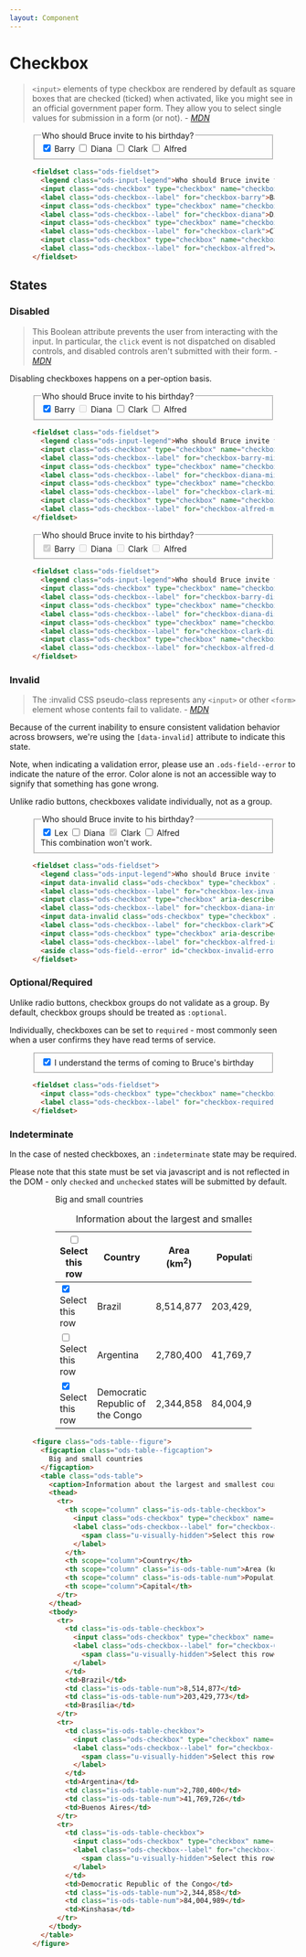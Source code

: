 ```yaml
---
layout: Component
---
```


# Checkbox

> `<input>` elements of type checkbox are rendered by default as square boxes that are checked (ticked) when activated, like you might see in an official government paper form. They allow you to select single values for submission in a form (or not). - <cite><a href='https://developer.mozilla.org/en-US/docs/Web/HTML/Element/input/checkbox'>MDN</a></cite>

<figure class="nimatron--example">
  <div class="nimatron--rendered">
    <fieldset class="ods-fieldset">
      <legend class="ods-input-legend">Who should Bruce invite to his birthday?</legend>
      <input class="ods-checkbox" type="checkbox" name="checkbox" id="checkbox-barry" value="barry" checked>
      <label class="ods-checkbox--label" for="checkbox-barry">Barry</label>
      <input class="ods-checkbox" type="checkbox" name="checkbox" id="checkbox-diana" value="diana">
      <label class="ods-checkbox--label" for="checkbox-diana">Diana</label>
      <input class="ods-checkbox" type="checkbox" name="checkbox" id="checkbox-clark" value="clark">
      <label class="ods-checkbox--label" for="checkbox-clark">Clark</label>
      <input class="ods-checkbox" type="checkbox" name="checkbox" id="checkbox-alfred" value="alfred">
      <label class="ods-checkbox--label" for="checkbox-alfred">Alfred</label>
    </fieldset>
  </div>

  ```html
  <fieldset class="ods-fieldset">
    <legend class="ods-input-legend">Who should Bruce invite to his birthday?</legend>
    <input class="ods-checkbox" type="checkbox" name="checkbox" id="checkbox-barry" value="barry" checked>
    <label class="ods-checkbox--label" for="checkbox-barry">Barry</label>
    <input class="ods-checkbox" type="checkbox" name="checkbox" id="checkbox-diana" value="diana">
    <label class="ods-checkbox--label" for="checkbox-diana">Diana</label>
    <input class="ods-checkbox" type="checkbox" name="checkbox" id="checkbox-clark" value="clark">
    <label class="ods-checkbox--label" for="checkbox-clark">Clark</label>
    <input class="ods-checkbox" type="checkbox" name="checkbox" id="checkbox-alfred" value="alfred">
    <label class="ods-checkbox--label" for="checkbox-alfred">Alfred</label>
  </fieldset>
  ```
</figure>

## States

### Disabled

> This Boolean attribute prevents the user from interacting with the input. In particular, the `click` event is not dispatched on disabled controls, and disabled controls aren't submitted with their form. - <cite><a href='https://developer.mozilla.org/en-US/docs/Web/HTML/Element/input#attr-disabled'>MDN</a></cite>

Disabling checkboxes happens on a per-option basis.

<figure class="nimatron--example">
  <div class="nimatron--rendered">
    <fieldset class="ods-fieldset">
      <legend class="ods-input-legend">Who should Bruce invite to his birthday?</legend>
      <input class="ods-checkbox" type="checkbox" name="checkbox-mix" id="checkbox-barry-mix" value="barry" checked>
      <label class="ods-checkbox--label" for="checkbox-barry-mix">Barry</label>
      <input class="ods-checkbox" type="checkbox" name="checkbox-mix" id="checkbox-diana-mix" value="diana" disabled>
      <label class="ods-checkbox--label" for="checkbox-diana-mix">Diana</label>
      <input class="ods-checkbox" type="checkbox" name="checkbox-mix" id="checkbox-clark-mix" value="clark">
      <label class="ods-checkbox--label" for="checkbox-clark-mix">Clark</label>
      <input class="ods-checkbox" type="checkbox" name="checkbox-mix" id="checkbox-alfred-mix" value="alfred">
      <label class="ods-checkbox--label" for="checkbox-alfred-mix">Alfred</label>
    </fieldset>
  </div>

  ```html
  <fieldset class="ods-fieldset">
    <legend class="ods-input-legend">Who should Bruce invite to his birthday?</legend>
    <input class="ods-checkbox" type="checkbox" name="checkbox-mix" id="checkbox-barry-mix" value="barry" checked>
    <label class="ods-checkbox--label" for="checkbox-barry-mix">Barry</label>
    <input class="ods-checkbox" type="checkbox" name="checkbox-mix" id="checkbox-diana-mix" value="diana" disabled>
    <label class="ods-checkbox--label" for="checkbox-diana-mix">Diana</label>
    <input class="ods-checkbox" type="checkbox" name="checkbox-mix" id="checkbox-clark-mix" value="clark">
    <label class="ods-checkbox--label" for="checkbox-clark-mix">Clark</label>
    <input class="ods-checkbox" type="checkbox" name="checkbox-mix" id="checkbox-alfred-mix" value="alfred">
    <label class="ods-checkbox--label" for="checkbox-alfred-mix">Alfred</label>
  </fieldset>
  ```
</figure>

<figure class="nimatron--example">
  <div class="nimatron--rendered">
    <fieldset class="ods-fieldset">
      <legend class="ods-input-legend">Who should Bruce invite to his birthday?</legend>
      <input class="ods-checkbox" type="checkbox" name="checkbox-disabled" id="checkbox-barry-disabled" value="barry" disabled checked>
      <label class="ods-checkbox--label" for="checkbox-barry-disabled">Barry</label>
      <input class="ods-checkbox" type="checkbox" name="checkbox-disabled" id="checkbox-diana-disabled" value="diana" disabled>
      <label class="ods-checkbox--label" for="checkbox-diana-disabled">Diana</label>
      <input class="ods-checkbox" type="checkbox" name="checkbox-disabled" id="checkbox-clark-disabled" value="clark" disabled>
      <label class="ods-checkbox--label" for="checkbox-clark-disabled">Clark</label>
      <input class="ods-checkbox" type="checkbox" name="checkbox-disabled" id="checkbox-alfred-disabled" value="alfred" disabled>
      <label class="ods-checkbox--label" for="checkbox-alfred-disabled">Alfred</label>
    </fieldset>
  </div>

  ```html
  <fieldset class="ods-fieldset">
    <legend class="ods-input-legend">Who should Bruce invite to his birthday?</legend>
    <input class="ods-checkbox" type="checkbox" name="checkbox-disabled" id="checkbox-barry-disabled" value="barry" disabled checked>
    <label class="ods-checkbox--label" for="checkbox-barry-disabled">Barry</label>
    <input class="ods-checkbox" type="checkbox" name="checkbox-disabled" id="checkbox-diana-disabled" value="diana" disabled>
    <label class="ods-checkbox--label" for="checkbox-diana-disabled">Diana</label>
    <input class="ods-checkbox" type="checkbox" name="checkbox-disabled" id="checkbox-clark-disabled" value="clark" disabled>
    <label class="ods-checkbox--label" for="checkbox-clark-disabled">Clark</label>
    <input class="ods-checkbox" type="checkbox" name="checkbox-disabled" id="checkbox-alfred-disabled" value="alfred" disabled>
    <label class="ods-checkbox--label" for="checkbox-alfred-disabled">Alfred</label>
  </fieldset>
  ```
</figure>

### Invalid

>The :invalid CSS pseudo-class represents any `<input>` or other `<form>` element whose contents fail to validate. - <cite><a href='https://developer.mozilla.org/en-US/docs/Web/CSS/:invalid'>MDN</a></cite>

Because of the current inability to ensure consistent validation behavior across browsers, we're using the `[data-invalid]` attribute to indicate this state.

Note, when indicating a validation error, please use an `.ods-field--error` to indicate the nature of the error. Color alone is not an accessible way to signify that something has gone wrong.

Unlike radio buttons, checkboxes validate individually, not as a group.

<figure class="nimatron--example">
  <div class="nimatron--rendered">
    <fieldset class="ods-fieldset">
      <legend class="ods-input-legend">Who should Bruce invite to his birthday?</legend>
      <input data-invalid class="ods-checkbox" type="checkbox" aria-describedby="checkbox-invalid-error" name="checkbox-invalid" id="checkbox-lex-invalid" value="lex" checked>
      <label class="ods-checkbox--label" for="checkbox-lex-invalid">Lex</label>
      <input class="ods-checkbox" type="checkbox" aria-describedby="checkbox-invalid-error" name="checkbox-invalid" id="checkbox-diana-invalid" value="diana">
      <label class="ods-checkbox--label" for="checkbox-diana-invalid">Diana</label>
      <input data-invalid class="ods-checkbox" type="checkbox" aria-describedby="checkbox-invalid-error" name="checkbox-invalid" id="checkbox-clark-invalid" value="clark" checked disabled>
      <label class="ods-checkbox--label" for="checkbox-clark">Clark</label>
      <input class="ods-checkbox" type="checkbox" aria-describedby="checkbox-invalid-error" name="checkbox-invalid" id="checkbox-alfred-invalid" value="alfred">
      <label class="ods-checkbox--label" for="checkbox-alfred-invalid">Alfred</label>
      <aside class="ods-field--error" id="checkbox-invalid-error">This combination won't work.</aside>
    </fieldset>
  </div>

  ```html
  <fieldset class="ods-fieldset">
    <legend class="ods-input-legend">Who should Bruce invite to his birthday?</legend>
    <input data-invalid class="ods-checkbox" type="checkbox" aria-describedby="checkbox-invalid-error" name="checkbox-invalid" id="checkbox-lex-invalid" value="lex" checked>
    <label class="ods-checkbox--label" for="checkbox-lex-invalid">Lex</label>
    <input class="ods-checkbox" type="checkbox" aria-describedby="checkbox-invalid-error" name="checkbox-invalid" id="checkbox-diana-invalid" value="diana">
    <label class="ods-checkbox--label" for="checkbox-diana-invalid">Diana</label>
    <input data-invalid class="ods-checkbox" type="checkbox" aria-describedby="checkbox-invalid-error" name="checkbox-invalid" id="checkbox-clark-invalid" value="clark" checked disabled>
    <label class="ods-checkbox--label" for="checkbox-clark">Clark</label>
    <input class="ods-checkbox" type="checkbox" aria-describedby="checkbox-invalid-error" name="checkbox-invalid" id="checkbox-alfred-invalid" value="alfred">
    <label class="ods-checkbox--label" for="checkbox-alfred-invalid">Alfred</label>
    <aside class="ods-field--error" id="checkbox-invalid-error">This combination won't work.</aside>
  </fieldset>
  ```
</figure>

### Optional/Required

Unlike radio buttons, checkbox groups do not validate as a group. By default, checkbox groups should be treated as `:optional`.

Individually, checkboxes can be set to `required` - most commonly seen when a user confirms they have read terms of service.

<figure class="nimatron--example">
  <div class="nimatron--rendered">
    <fieldset class="ods-fieldset">
      <input class="ods-checkbox" type="checkbox" name="checkbox-required" id="checkbox-required" value="terms-accepted" checked required>
      <label class="ods-checkbox--label" for="checkbox-required">I understand the terms of coming to Bruce's birthday</label>
    </fieldset>
  </div>

  ```html
  <fieldset class="ods-fieldset">
    <input class="ods-checkbox" type="checkbox" name="checkbox-required" id="checkbox-required" value="terms-accepted" checked required>
    <label class="ods-checkbox--label" for="checkbox-required">I understand the terms of coming to Bruce's birthday</label>
  </fieldset>
  ```
</figure>

### Indeterminate

In the case of nested checkboxes, an `:indeterminate` state may be required.

Please note that this state must be set via javascript and is not reflected in the DOM - only `checked` and `unchecked` states will be submitted by default.

<figure class="nimatron--example">
  <div class="nimatron--rendered">
    <figure class="ods-table--figure">
      <figcaption class="ods-table--figcaption">
        Big and small countries
      </figcaption>
      <table class="ods-table">
        <caption>Information about the largest and smallest countries.</caption>
        <thead>
          <tr>
            <th scope="column" class="is-ods-table-checkbox">
              <input class="ods-checkbox" type="checkbox" name="row[all]" id="checkbox-all" value="check-all">
              <label class="ods-checkbox--label" for="checkbox-all">
                <span class="u-visually-hidden">Select this row</span>
              </label>
            </th>
            <th scope="column">Country</th>
            <th scope="column" class="is-ods-table-num">Area (km<sup>2</sup>)</th>
            <th scope="column" class="is-ods-table-num">Population</th>
            <th scope="column">Capital</th>
          </tr>
        </thead>
        <tbody>
          <tr>
            <td class="is-ods-table-checkbox">
              <input class="ods-checkbox" type="checkbox" name="row[0]" id="checkbox-0" value="check-0" checked>
              <label class="ods-checkbox--label" for="checkbox-0">
                <span class="u-visually-hidden">Select this row</span>
              </label>
            </td>
            <td>Brazil</td>
            <td class="is-ods-table-num">8,514,877</td>
            <td class="is-ods-table-num">203,429,773</td>
            <td>Brasília</td>
          </tr>
          <tr>
            <td class="is-ods-table-checkbox">
              <input class="ods-checkbox" type="checkbox" name="row[1]" id="checkbox-1" value="check-1">
              <label class="ods-checkbox--label" for="checkbox-1">
                <span class="u-visually-hidden">Select this row</span>
              </label>
            </td>
            <td>Argentina</td>
            <td class="is-ods-table-num">2,780,400</td>
            <td class="is-ods-table-num">41,769,726</td>
            <td>Buenos Aires</td>
          </tr>
          <tr>
            <td class="is-ods-table-checkbox">
              <input class="ods-checkbox" type="checkbox" name="row[2]" id="checkbox-2" value="check-2" checked>
              <label class="ods-checkbox--label" for="checkbox-2">
                <span class="u-visually-hidden">Select this row</span>
              </label>
            </td>
            <td>Democratic Republic of the Congo</td>
            <td class="is-ods-table-num">2,344,858</td>
            <td class="is-ods-table-num">84,004,989</td>
            <td>Kinshasa</td>
          </tr>
        </tbody>
      </table>
    </figure>
  </div>

  ```html
  <figure class="ods-table--figure">
    <figcaption class="ods-table--figcaption">
      Big and small countries
    </figcaption>
    <table class="ods-table">
      <caption>Information about the largest and smallest countries.</caption>
      <thead>
        <tr>
          <th scope="column" class="is-ods-table-checkbox">
            <input class="ods-checkbox" type="checkbox" name="row[all]" id="checkbox-all" value="check-all">
            <label class="ods-checkbox--label" for="checkbox-all">
              <span class="u-visually-hidden">Select this row</span>
            </label>
          </th>
          <th scope="column">Country</th>
          <th scope="column" class="is-ods-table-num">Area (km<sup>2</sup>)</th>
          <th scope="column" class="is-ods-table-num">Population</th>
          <th scope="column">Capital</th>
        </tr>
      </thead>
      <tbody>
        <tr>
          <td class="is-ods-table-checkbox">
            <input class="ods-checkbox" type="checkbox" name="row[0]" id="checkbox-0" value="check-0" checked>
            <label class="ods-checkbox--label" for="checkbox-0">
              <span class="u-visually-hidden">Select this row</span>
            </label>
          </td>
          <td>Brazil</td>
          <td class="is-ods-table-num">8,514,877</td>
          <td class="is-ods-table-num">203,429,773</td>
          <td>Brasília</td>
        </tr>
        <tr>
          <td class="is-ods-table-checkbox">
            <input class="ods-checkbox" type="checkbox" name="row[1]" id="checkbox-1" value="check-1">
            <label class="ods-checkbox--label" for="checkbox-1">
              <span class="u-visually-hidden">Select this row</span>
            </label>
          </td>
          <td>Argentina</td>
          <td class="is-ods-table-num">2,780,400</td>
          <td class="is-ods-table-num">41,769,726</td>
          <td>Buenos Aires</td>
        </tr>
        <tr>
          <td class="is-ods-table-checkbox">
            <input class="ods-checkbox" type="checkbox" name="row[2]" id="checkbox-2" value="check-2" checked>
            <label class="ods-checkbox--label" for="checkbox-2">
              <span class="u-visually-hidden">Select this row</span>
            </label>
          </td>
          <td>Democratic Republic of the Congo</td>
          <td class="is-ods-table-num">2,344,858</td>
          <td class="is-ods-table-num">84,004,989</td>
          <td>Kinshasa</td>
        </tr>
      </tbody>
    </table>
  </figure>
  ```
</figure>

<script>
  // var checkbox = document.getElementById("checkbox-all");
  // checkbox.indeterminate = true;
</script>

